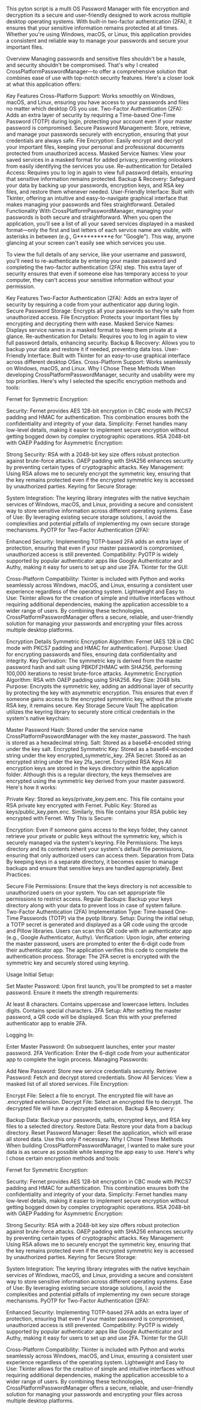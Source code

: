 
This pyton script is a multi OS Password Manager with file encryption and decryption its a secure and user-friendly designed to work across multiple desktop operating systems. With built-in two-factor authentication (2FA), it ensures that your sensitive information remains protected at all times. Whether you're using Windows, macOS, or Linux, this application provides a consistent and reliable way to manage your passwords and secure your important files.

Overview
Managing passwords and sensitive files shouldn't be a hassle, and security shouldn't be compromised. That's why I created CrossPlatformPasswordManager—to offer a comprehensive solution that combines ease of use with top-notch security features. Here's a closer look at what this application offers:

Key Features
Cross-Platform Support: Works smoothly on Windows, macOS, and Linux, ensuring you have access to your passwords and files no matter which desktop OS you use.
Two-Factor Authentication (2FA): Adds an extra layer of security by requiring a Time-based One-Time Password (TOTP) during login, protecting your account even if your master password is compromised.
Secure Password Management: Store, retrieve, and manage your passwords securely with encryption, ensuring that your credentials are always safe.
File Encryption: Easily encrypt and decrypt your important files, keeping your personal and professional documents protected from unauthorized access.
Masked Service Names: View your saved services in a masked format for added privacy, preventing onlookers from easily identifying the services you use.
Re-authentication for Detailed Access: Requires you to log in again to view full password details, ensuring that sensitive information remains protected.
Backup & Recovery: Safeguard your data by backing up your passwords, encryption keys, and RSA key files, and restore them whenever needed.
User-Friendly Interface: Built with Tkinter, offering an intuitive and easy-to-navigate graphical interface that makes managing your passwords and files straightforward.
Detailed Functionality
With CrossPlatformPasswordManager, managing your passwords is both secure and straightforward. When you open the application, you'll see a list of all your saved services displayed in a masked format—only the first and last letters of each service name are visible, with asterisks in between (e.g., G**********e for "Google"). This way, anyone glancing at your screen can't easily see which services you use.

To view the full details of any service, like your username and password, you'll need to re-authenticate by entering your master password and completing the two-factor authentication (2FA) step. This extra layer of security ensures that even if someone else has temporary access to your computer, they can't access your sensitive information without your permission.

Key Features
Two-Factor Authentication (2FA): Adds an extra layer of security by requiring a code from your authenticator app during login.
Secure Password Storage: Encrypts all your passwords so they’re safe from unauthorized access.
File Encryption: Protects your important files by encrypting and decrypting them with ease.
Masked Service Names: Displays service names in a masked format to keep them private at a glance.
Re-authentication for Details: Requires you to log in again to view full password details, enhancing security.
Backup & Recovery: Allows you to backup your data and restore it if needed, preventing data loss.
User-Friendly Interface: Built with Tkinter for an easy-to-use graphical interface across different desktop OSes.
Cross-Platform Support: Works seamlessly on Windows, macOS, and Linux.
Why I Chose These Methods
When developing CrossPlatformPasswordManager, security and usability were my top priorities. Here's why I selected the specific encryption methods and tools:

Fernet for Symmetric Encryption:

Security: Fernet provides AES 128-bit encryption in CBC mode with PKCS7 padding and HMAC for authentication. This combination ensures both the confidentiality and integrity of your data.
Simplicity: Fernet handles many low-level details, making it easier to implement secure encryption without getting bogged down by complex cryptographic operations.
RSA 2048-bit with OAEP Padding for Asymmetric Encryption:

Strong Security: RSA with a 2048-bit key size offers robust protection against brute-force attacks. OAEP padding with SHA256 enhances security by preventing certain types of cryptographic attacks.
Key Management: Using RSA allows me to securely encrypt the symmetric key, ensuring that the key remains protected even if the encrypted symmetric key is accessed by unauthorized parties.
Keyring for Secure Storage:

System Integration: The keyring library integrates with the native keychain services of Windows, macOS, and Linux, providing a secure and consistent way to store sensitive information across different operating systems.
Ease of Use: By leveraging existing secure storage solutions, I avoid the complexities and potential pitfalls of implementing my own secure storage mechanisms.
PyOTP for Two-Factor Authentication (2FA):

Enhanced Security: Implementing TOTP-based 2FA adds an extra layer of protection, ensuring that even if your master password is compromised, unauthorized access is still prevented.
Compatibility: PyOTP is widely supported by popular authenticator apps like Google Authenticator and Authy, making it easy for users to set up and use 2FA.
Tkinter for the GUI:

Cross-Platform Compatibility: Tkinter is included with Python and works seamlessly across Windows, macOS, and Linux, ensuring a consistent user experience regardless of the operating system.
Lightweight and Easy to Use: Tkinter allows for the creation of simple and intuitive interfaces without requiring additional dependencies, making the application accessible to a wider range of users.
By combining these technologies, CrossPlatformPasswordManager offers a secure, reliable, and user-friendly solution for managing your passwords and encrypting your files across multiple desktop platforms.

Encryption Details
Symmetric Encryption
Algorithm: Fernet (AES 128 in CBC mode with PKCS7 padding and HMAC for authentication).
Purpose: Used for encrypting passwords and files, ensuring data confidentiality and integrity.
Key Derivation: The symmetric key is derived from the master password hash and salt using PBKDF2HMAC with SHA256, performing 100,000 iterations to resist brute-force attacks.
Asymmetric Encryption
Algorithm: RSA with OAEP padding using SHA256.
Key Size: 2048 bits.
Purpose: Encrypts the symmetric key, adding an additional layer of security by protecting the key with asymmetric encryption. This ensures that even if someone gains access to the encrypted symmetric key, without the private RSA key, it remains secure.
Key Storage
Secure Vault
The application utilizes the keyring library to securely store critical credentials in the system's native keychain:

Master Password Hash: Stored under the service name CrossPlatformPasswordManager with the key master_password. The hash is stored as a hexadecimal string.
Salt: Stored as a base64-encoded string under the key salt.
Encrypted Symmetric Key: Stored as a base64-encoded string under the key encrypted_symmetric_key.
2FA Secret: Stored as an encrypted string under the key 2fa_secret.
Encrypted RSA Keys
All encryption keys are stored in the keys directory within the application folder. Although this is a regular directory, the keys themselves are encrypted using the symmetric key derived from your master password. Here's how it works:

Private Key: Stored as keys/private_key.pem.enc. This file contains your RSA private key encrypted with Fernet.
Public Key: Stored as keys/public_key.pem.enc. Similarly, this file contains your RSA public key encrypted with Fernet.
Why This is Secure:

Encryption: Even if someone gains access to the keys folder, they cannot retrieve your private or public keys without the symmetric key, which is securely managed via the system's keyring.
File Permissions: The keys directory and its contents inherit your system's default file permissions, ensuring that only authorized users can access them.
Separation from Data: By keeping keys in a separate directory, it becomes easier to manage backups and ensure that sensitive keys are handled appropriately.
Best Practices:

Secure File Permissions: Ensure that the keys directory is not accessible to unauthorized users on your system. You can set appropriate file permissions to restrict access.
Regular Backups: Backup your keys directory along with your data to prevent loss in case of system failure.
Two-Factor Authentication (2FA)
Implementation
Type: Time-based One-Time Passwords (TOTP) via the pyotp library.
Setup: During the initial setup, a TOTP secret is generated and displayed as a QR code using the qrcode and Pillow libraries. Users can scan this QR code with an authenticator app (e.g., Google Authenticator, Authy).
Verification: Upon login, after entering the master password, users are prompted to enter the 6-digit code from their authenticator app. The application verifies this code to complete the authentication process.
Storage: The 2FA secret is encrypted with the symmetric key and securely stored using keyring.

Usage
Initial Setup:

Set Master Password: Upon first launch, you'll be prompted to set a master password. Ensure it meets the strength requirements:

At least 8 characters.
Contains uppercase and lowercase letters.
Includes digits.
Contains special characters.
2FA Setup: After setting the master password, a QR code will be displayed. Scan this with your preferred authenticator app to enable 2FA.

Logging In:

Enter Master Password: On subsequent launches, enter your master password.
2FA Verification: Enter the 6-digit code from your authenticator app to complete the login process.
Managing Passwords:

Add New Password: Store new service credentials securely.
Retrieve Password: Fetch and decrypt stored credentials.
Show All Services: View a masked list of all stored services.
File Encryption:

Encrypt File: Select a file to encrypt. The encrypted file will have an .encrypted extension.
Decrypt File: Select an encrypted file to decrypt. The decrypted file will have a .decrypted extension.
Backup & Recovery:

Backup Data: Backup your passwords, salts, encrypted keys, and RSA key files to a selected directory.
Restore Data: Restore your data from a backup directory.
Reset Password Manager: Reset the application, which will erase all stored data. Use this only if necessary.
Why I Chose These Methods
When building CrossPlatformPasswordManager, I wanted to make sure your data is as secure as possible while keeping the app easy to use. Here's why I chose certain encryption methods and tools:

Fernet for Symmetric Encryption:

Security: Fernet provides AES 128-bit encryption in CBC mode with PKCS7 padding and HMAC for authentication. This combination ensures both the confidentiality and integrity of your data.
Simplicity: Fernet handles many low-level details, making it easier to implement secure encryption without getting bogged down by complex cryptographic operations.
RSA 2048-bit with OAEP Padding for Asymmetric Encryption:

Strong Security: RSA with a 2048-bit key size offers robust protection against brute-force attacks. OAEP padding with SHA256 enhances security by preventing certain types of cryptographic attacks.
Key Management: Using RSA allows me to securely encrypt the symmetric key, ensuring that the key remains protected even if the encrypted symmetric key is accessed by unauthorized parties.
Keyring for Secure Storage:

System Integration: The keyring library integrates with the native keychain services of Windows, macOS, and Linux, providing a secure and consistent way to store sensitive information across different operating systems.
Ease of Use: By leveraging existing secure storage solutions, I avoid the complexities and potential pitfalls of implementing my own secure storage mechanisms.
PyOTP for Two-Factor Authentication (2FA):

Enhanced Security: Implementing TOTP-based 2FA adds an extra layer of protection, ensuring that even if your master password is compromised, unauthorized access is still prevented.
Compatibility: PyOTP is widely supported by popular authenticator apps like Google Authenticator and Authy, making it easy for users to set up and use 2FA.
Tkinter for the GUI:

Cross-Platform Compatibility: Tkinter is included with Python and works seamlessly across Windows, macOS, and Linux, ensuring a consistent user experience regardless of the operating system.
Lightweight and Easy to Use: Tkinter allows for the creation of simple and intuitive interfaces without requiring additional dependencies, making the application accessible to a wider range of users.
By combining these technologies, CrossPlatformPasswordManager offers a secure, reliable, and user-friendly solution for managing your passwords and encrypting your files across multiple desktop platforms.
